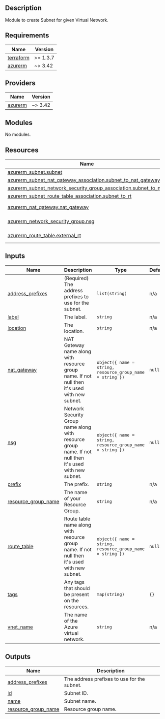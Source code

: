 ## Description

Module to create Subnet for given Virtual Network.

## Requirements

| Name | Version |
|------|---------|
| <a name="requirement_terraform"></a> [terraform](#requirement\_terraform) | >= 1.3.7 |
| <a name="requirement_azurerm"></a> [azurerm](#requirement\_azurerm) | ~> 3.42 |

## Providers

| Name | Version |
|------|---------|
| <a name="provider_azurerm"></a> [azurerm](#provider\_azurerm) | ~> 3.42 |

## Modules

No modules.

## Resources

| Name | Type |
|------|------|
| [azurerm_subnet.subnet](https://registry.terraform.io/providers/hashicorp/azurerm/latest/docs/resources/subnet) | resource |
| [azurerm_subnet_nat_gateway_association.subnet_to_nat_gateway](https://registry.terraform.io/providers/hashicorp/azurerm/latest/docs/resources/subnet_nat_gateway_association) | resource |
| [azurerm_subnet_network_security_group_association.subnet_to_nsg](https://registry.terraform.io/providers/hashicorp/azurerm/latest/docs/resources/subnet_network_security_group_association) | resource |
| [azurerm_subnet_route_table_association.subnet_to_rt](https://registry.terraform.io/providers/hashicorp/azurerm/latest/docs/resources/subnet_route_table_association) | resource |
| [azurerm_nat_gateway.nat_gateway](https://registry.terraform.io/providers/hashicorp/azurerm/latest/docs/data-sources/nat_gateway) | data source |
| [azurerm_network_security_group.nsg](https://registry.terraform.io/providers/hashicorp/azurerm/latest/docs/data-sources/network_security_group) | data source |
| [azurerm_route_table.external_rt](https://registry.terraform.io/providers/hashicorp/azurerm/latest/docs/data-sources/route_table) | data source |

## Inputs

| Name | Description | Type | Default | Required |
|------|-------------|------|---------|:--------:|
| <a name="input_address_prefixes"></a> [address\_prefixes](#input\_address\_prefixes) | (Required) The address prefixes to use for the subnet. | `list(string)` | n/a | yes |
| <a name="input_label"></a> [label](#input\_label) | The label. | `string` | n/a | yes |
| <a name="input_location"></a> [location](#input\_location) | The location. | `string` | n/a | yes |
| <a name="input_nat_gateway"></a> [nat\_gateway](#input\_nat\_gateway) | NAT Gateway name along with resource group name. If not null then it's used with new subnet. | `object({ name = string, resource_group_name = string })` | `null` | no |
| <a name="input_nsg"></a> [nsg](#input\_nsg) | Network Security Group name along with resource group name. If not null then it's used with new subnet. | `object({ name = string, resource_group_name = string })` | `null` | no |
| <a name="input_prefix"></a> [prefix](#input\_prefix) | The prefix. | `string` | n/a | yes |
| <a name="input_resource_group_name"></a> [resource\_group\_name](#input\_resource\_group\_name) | The name of your Resource Group. | `string` | n/a | yes |
| <a name="input_route_table"></a> [route\_table](#input\_route\_table) | Route table name along with resource group name. If not null then it's used with new subnet. | `object({ name = string, resource_group_name = string })` | `null` | no |
| <a name="input_tags"></a> [tags](#input\_tags) | Any tags that should be present on the resources. | `map(string)` | `{}` | no |
| <a name="input_vnet_name"></a> [vnet\_name](#input\_vnet\_name) | The name of the Azure virtual network. | `string` | n/a | yes |

## Outputs

| Name | Description |
|------|-------------|
| <a name="output_address_prefixes"></a> [address\_prefixes](#output\_address\_prefixes) | The address prefixes to use for the subnet. |
| <a name="output_id"></a> [id](#output\_id) | Subnet ID. |
| <a name="output_name"></a> [name](#output\_name) | Subnet name. |
| <a name="output_resource_group_name"></a> [resource\_group\_name](#output\_resource\_group\_name) | Resource group name. |
